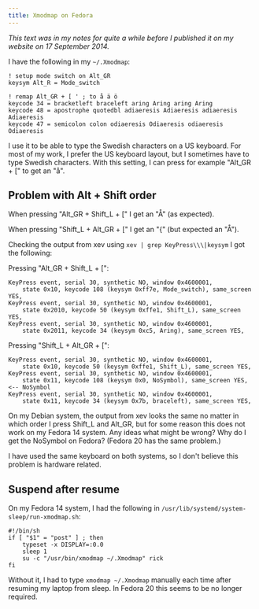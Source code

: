 ```yaml
---
title: Xmodmap on Fedora
---
```


*This text was in my notes for quite a while before I published it on my
website on 17 September 2014.*

I have the following in my `~/.Xmodmap`:

    ! setup mode switch on Alt_GR
    keysym Alt_R = Mode_switch

    ! remap Alt_GR + [ ' ; to å ä ö
    keycode 34 = bracketleft braceleft aring Aring aring Aring
    keycode 48 = apostrophe quotedbl adiaeresis Adiaeresis adiaeresis Adiaeresis
    keycode 47 = semicolon colon odiaeresis Odiaeresis odiaeresis Odiaeresis

I use it to be able to type the Swedish characters on a US keyboard. For most
of my work, I prefer the US keyboard layout, but I sometimes have to type
Swedish characters. With this setting, I can press for example "Alt_GR + [" to
get an "å".

## Problem with Alt + Shift order

When pressing "Alt_GR + Shift_L + [" I get an "Å" (as expected).

When pressing "Shift_L + Alt_GR + [" I get an "{" (but expected an "Å").

Checking the output from xev using `xev | grep KeyPress\\\|keysym` I got the
following:

Pressing "Alt_GR + Shift_L + [":

    KeyPress event, serial 30, synthetic NO, window 0x4600001,
    	state 0x10, keycode 108 (keysym 0xff7e, Mode_switch), same_screen YES,
    KeyPress event, serial 30, synthetic NO, window 0x4600001,
    	state 0x2010, keycode 50 (keysym 0xffe1, Shift_L), same_screen YES,
    KeyPress event, serial 30, synthetic NO, window 0x4600001,
    	state 0x2011, keycode 34 (keysym 0xc5, Aring), same_screen YES,

Pressing "Shift_L + Alt_GR + [":

    KeyPress event, serial 30, synthetic NO, window 0x4600001,
    	state 0x10, keycode 50 (keysym 0xffe1, Shift_L), same_screen YES,
    KeyPress event, serial 30, synthetic NO, window 0x4600001,
    	state 0x11, keycode 108 (keysym 0x0, NoSymbol), same_screen YES,    <-- NoSymbol
    KeyPress event, serial 30, synthetic NO, window 0x4600001,
    	state 0x11, keycode 34 (keysym 0x7b, braceleft), same_screen YES,

On my Debian system, the output from xev looks the same no matter in which
order I press Shift_L and Alt_GR, but for some reason this does not work on my
Fedora 14 system. Any ideas what might be wrong? Why do I get the NoSymbol on
Fedora? (Fedora 20 has the same problem.)

I have used the same keyboard on both systems, so I don't believe this problem
is hardware related.

## Suspend after resume

On my Fedora 14 system, I had the following in `/usr/lib/systemd/system-sleep/run-xmodmap.sh`:

    #!/bin/sh
    if [ "$1" = "post" ] ; then
    	typeset -x DISPLAY=:0.0
    	sleep 1
    	su -c "/usr/bin/xmodmap ~/.Xmodmap" rick
    fi

Without it, I had to type `xmodmap ~/.Xmodmap` manually each time after
resuming my laptop from sleep. In Fedora 20 this seems to be no longer
required.
